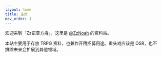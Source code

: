 ```yaml
---
layout: home
title: 主页
nav_order: 1
---
```


欢迎来到「Zz诺亚方舟」，这里是 [@ZzNoah](https://zznoah.itch.io/) 的资料站。

本站主要用于存放 TRPG 资料，也兼作开团招募用途。重头戏应该是 OSR，也不排除未来会扩展到其他领域。
